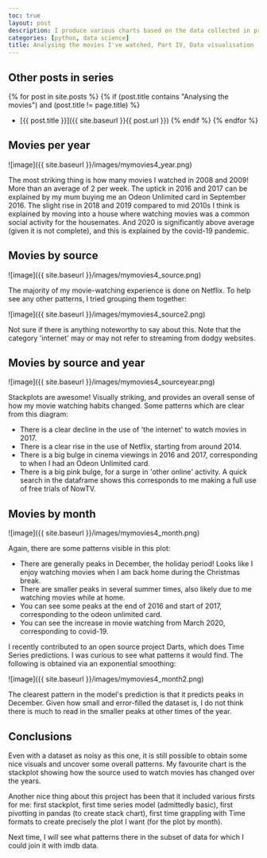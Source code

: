 ```yaml
---
toc: true
layout: post
description: I produce various charts based on the data collected in previous blog posts. I only look at the data without joining with imdb data - that will be done next time.
categories: [python, data science]
title: Analysing the movies I've watched, Part IV, Data visualisation
---
```

## Other posts in series
{% for post in site.posts %}
{% if (post.title contains "Analysing the movies") and (post.title != page.title) %}
* [{{ post.title }}]({{ site.baseurl }}{{ post.url }})
{% endif %}
{% endfor %}

## Movies per year

![image]({{ site.baseurl }}/images/mymovies4_year.png)

The most striking thing is how many movies I watched in 2008 and 2009! More than an average of 2 per week. The uptick in 2016 and 2017 can be explained by my mum buying me an Odeon Unlimited card in September 2016. The slight rise in 2018 and 2019 compared to mid 2010s I think is explained by moving into a house where watching movies was a common social activity for the housemates. And 2020 is significantly above average (given it is not complete), and this is explained by the covid-19 pandemic.

## Movies by source

![image]({{ site.baseurl }}/images/mymovies4_source.png)

The majority of my movie-watching experience is done on Netflix. To help see any other patterns, I tried grouping them together:

![image]({{ site.baseurl }}/images/mymovies4_source2.png)

Not sure if there is anything noteworthy to say about this. Note that the category 'internet' may or may not refer to streaming from dodgy websites.

## Movies by source and year

![image]({{ site.baseurl }}/images/mymovies4_sourceyear.png)

Stackplots are awesome! Visually striking, and provides an overall sense of how my movie watching habits changed. Some patterns which are clear from this diagram:

* There is a clear decline in the use of 'the internet' to watch movies in 2017.
* There is a clear rise in the use of Netflix, starting from around 2014.
* There is a big bulge in cinema viewings in 2016 and 2017, corresponding to when I had an Odeon Unlimited card.
* There is a big pink bulge, for a surge in 'other online' activity. A quick search in the dataframe shows this corresponds to me making a full use of free trials of NowTV.

## Movies by month

![image]({{ site.baseurl }}/images/mymovies4_month.png)

Again, there are some patterns visible in this plot:
* There are generally peaks in December, the holiday period! Looks like I enjoy watching movies when I am back home during the Christmas break.
* There are smaller peaks in several summer times, also likely due to me watching movies while at home.
* You can see some peaks at the end of 2016 and start of 2017, corresponding to the odeon unlimited card.
* You can see the increase in movie watching from March 2020, corresponding to covid-19.

I recently contributed to an open source project Darts, which does Time Series predictions. I was curious to see what patterns it would find. The following is obtained via an exponential smoothing:

![image]({{ site.baseurl }}/images/mymovies4_month2.png)

The clearest pattern in the model's prediction is that it predicts peaks in December. Given how small and error-filled the dataset is, I do not think there is much to read in the smaller peaks at other times of the year.

## Conclusions
Even with a dataset as noisy as this one, it is still possible to obtain some nice visuals and uncover some overall patterns. My favourite chart is the stackplot showing how the source used to watch movies has changed over the years. 

Another nice thing about this project has been that it included various firsts for me: first stackplot, first time series model (admittedly basic), first pivotting in pandas (to create stack chart), first time grappling with Time formats to create precisely the plot I want (for the plot by month).

Next time, I will see what patterns there in the subset of data for which I could join it with imdb data.
